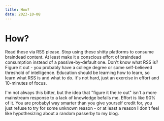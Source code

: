 ```yaml
---
title: How?
date: 2023-10-08
---
```


# How?

Read these via RSS please. Stop using these shitty platforms to consume braindead content. At least make it a conscious effort of braindead consumption instead of a passive-by-default one. Don't know what RSS is? Figure it out - you probably have a college degree or some self-believed threshold of intelligence. Education should be learning how to learn, so learn what RSS is and what to do. It's not hard, just an exercise in effort and 10-minutes of focus. 

I'm not always this bitter, but the idea that "figure it the /e out" isn't a more mainstream response to a lack of knowledge befalls me. Effort is like 90% of it. You are probabyl way smarter than you give yourself credit for, you just refuse to try for some unknown reason - or at least a reason I don't feel like hypothesizing about a random passerby to my blog.
